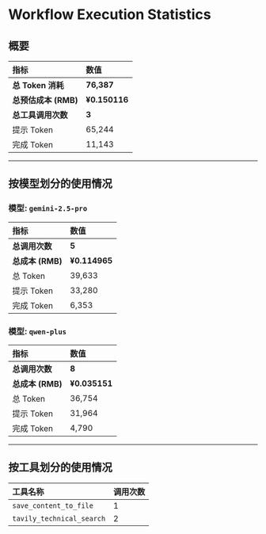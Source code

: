 # Workflow Execution Statistics

## 概要

| 指标 | 数值 |
| :--- | :--- |
| **总 Token 消耗** | **76,387** |
| **总预估成本 (RMB)** | **¥0.150116** |
| **总工具调用次数** | **3** |
| 提示 Token | 65,244 |
| 完成 Token | 11,143 |

---

## 按模型划分的使用情况


### 模型: `gemini-2.5-pro`

| 指标 | 数值 |
| :--- | :--- |
| **总调用次数** | **5** |
| **总成本 (RMB)** | **¥0.114965** |
| 总 Token | 39,633 |
| 提示 Token | 33,280 |
| 完成 Token | 6,353 |

### 模型: `qwen-plus`

| 指标 | 数值 |
| :--- | :--- |
| **总调用次数** | **8** |
| **总成本 (RMB)** | **¥0.035151** |
| 总 Token | 36,754 |
| 提示 Token | 31,964 |
| 完成 Token | 4,790 |

---

## 按工具划分的使用情况

| 工具名称 | 调用次数 |
| :--- | :--- |
| `save_content_to_file` | 1 |
| `tavily_technical_search` | 2 |
